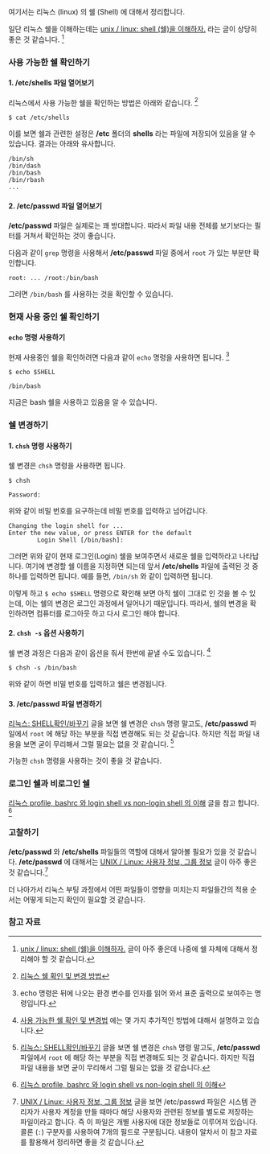 여기서는 리눅스 (linux) 의 쉘 (Shell) 에 대해서 정리합니다.

일단 리눅스 쉘을 이해하는데는 [unix / linux: shell (쉘)을 이해하자.](http://blogger.pe.kr/300) 라는 글이 상당히 좋은 것 같습니다. [^blogger-300]

### 사용 가능한 쉘 확인하기

#### 1. /etc/shells 파일 열어보기

리눅스에서 사용 가능한 쉘을 확인하는 방법은 아래와 같습니다. [^milvus-32] 

```
$ cat /etc/shells
```

이를 보면 쉘과 관련한 설정은 **/etc** 폴더의 **shells** 라는 파일에 저장되어 있음을 알 수 있습니다. 결과는 아래와 유사합니다.

```
/bin/sh
/bin/dash
/bin/bash
/bin/rbash
...
```

#### 2. /etc/passwd 파일 열어보기

**/etc/passwd** 파일은 실제로는 꽤 방대합니다. 따라서 파일 내용 전체를 보기보다는 필터를 거쳐서 확인하는 것이 좋습니다.

다음과 같이 `grep` 명령을 사용해서 **/etc/passwd** 파일 중에서 `root` 가 있는 부분만 확인합니다.

```
root: ... /root:/bin/bash
```

그러면 `/bin/bash` 를 사용하는 것을 확인할 수 있습니다.

### 현재 사용 중인 쉘 확인하기

#### `echo` 명령 사용하기 

현재 사용중인 쉘을 확인하려면 다음과 같이 `echo` 명령을 사용하면 됩니다. [^echo]

```
$ echo $SHELL

/bin/bash
```

지금은 bash 쉘을 사용하고 있음을 알 수 있습니다.

### 쉘 변경하기

#### 1. `chsh` 명령 사용하기

쉘 변경은 `chsh` 명령을 사용하면 됩니다.

```
$ chsh

Password:
```

위와 같이 비밀 번호를 요구하는데 비밀 번호를 입력하고 넘어갑니다.

```
Changing the login shell for ...
Enter the new value, or press ENTER for the default
		Login Shell [/bin/bash]:
```

그러면 위와 같이 현재 로그인(Login) 쉘을 보여주면서 새로운 쉘을 입력하라고 나타납니다. 여기에 변경할 쉘 이름을 지정하면 되는데 앞서 **/etc/shells** 파일에 출력된 것 중 하나를 입력하면 됩니다. 예를 들면, `/bin/sh` 와 같이 입력하면 됩니다. 

이렇게 하고 `$ echo $SHELL` 명령으로 확인해 보면 아직 쉘이 그대로 인 것을 볼 수 있는데, 이는 쉘의 변경은 로그인 과정에서 일어나기 때문입니다. 따라서, 쉘의 변경을 확인하려면 컴퓨터를 로그아웃 하고 다시 로그인 해야 합니다.

#### 2. `chsh -s` 옵션 사용하기

쉘 변경 과정은 다음과 같이 옵션을 줘서 한번에 끝낼 수도 있습니다. [^hostway-8170]

```
$ chsh -s /bin/bash
```

위와 같이 하면 비밀 번호를 입력하고 쉘은 변경됩니다.

#### 3. /etc/passwd 파일 변경하기

[리눅스: SHELL확인/바꾸기](http://egloos.zum.com/Esunny/v/4077463) 글을 보면 쉘 변경은 `chsh` 명령 말고도, **/etc/passwd** 파일에서 `root` 에 해당 하는 부분을 직접 변경해도 되는 것 같습니다. 하지만 직접 파일 내용을 보면 굳이 무리해서 그럴 필요는 없을 것 같습니다. [^egloos-4077463]

가능한 `chsh` 명령을 사용하는 것이 좋을 것 같습니다.

### 로그인 쉘과 비로그인 쉘

[리눅스 profile, bashrc 와 login shell vs non-login shell 의 이해](http://webdir.tistory.com/126) 글을 참고 합니다. [^webdir-126]

### 고찰하기

**/etc/passwd** 와 **/etc/shells** 파일들의 역할에 대해서 알아볼 필요가 있을 것 같습니다. **/etc/passwd** 에 대해서는 [UNIX / Linux: 사용자 정보, 그룹 정보](http://eunguru.tistory.com/88) 글이 아주 좋은 것 같습니다.[^eunguru-88]

더 나아가서 리눅스 부팅 과정에서 어떤 파일들이 영향을 미치는지 파일들간의 적용 순서는 어떻게 되는지 확인이 필요할 것 같습니다.

### 참고 자료

[^blogger-300]: [unix / linux: shell (쉘)을 이해하자.](http://blogger.pe.kr/300) 글이 아주 좋은데 나중에 쉘 자체에 대해서 정리해야 할 것 같습니다.

[^milvus-32]: [리눅스 쉘 확인 및 변경 방법](http://milvus.tistory.com/32)

[^echo]: echo 명령은 뒤에 나오는 환경 변수를 인자를 읽어 와서 표준 출력으로 보여주는 명령입니다.

[^egloos-4077463]: [리눅스: SHELL확인/바꾸기](http://egloos.zum.com/Esunny/v/4077463) 글을 보면 쉘 변경은 `chsh` 명령 말고도, **/etc/passwd** 파일에서 `root` 에 해당 하는 부분을 직접 변경해도 되는 것 같습니다. 하지만 직접 파일 내용을 보면 굳이 무리해서 그럴 필요는 없을 것 같습니다.

[^hostway-8170]: [사용 가능한 쉘 확인 및 변경법](http://faq.hostway.co.kr/Linux_ETC/8170) 에는 몇 가지 추가적인 방법에 대해서 설명하고 있습니다.

[^eunguru-88]: [UNIX / Linux: 사용자 정보, 그룹 정보](http://eunguru.tistory.com/88) 글을 보면 /etc/passwd 파일은 시스템 관리자가 사용자 계정을 만들 때마다 해당 사용자와 관련된 정보를 별도로 저장하는 파일이라고 합니다. 즉 이 파일은 개별 사용자에 대한 정보들로 이루어져 있습니다. 콜론 (`:`) 구분자를 사용하여 7개의 필드로 구분됩니다. 내용이 알차서 이 참고 자료를 활용해서 정리하면 좋을 것 같습니다.

[^webdir-126]: [리눅스 profile, bashrc 와 login shell vs non-login shell 의 이해](http://webdir.tistory.com/126)